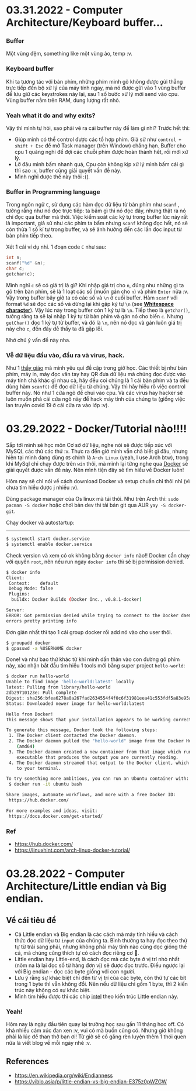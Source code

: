 # 03.31.2022 - Computer Architecture/Keyboard buffer...

### Buffer
Một vùng đệm, something like một vùng ảo, temp :v. 

### Keyboard buffer 
Khi ta tương tác với bàn phím, những phím mình gõ không được gửi thẳng trực tiếp đến bộ xử lý của máy tính ngay, mà nó được gửi vào 1 vùng buffer để lưu giữ các keystrokes này lại, sau 1 số bước xử lý mới send vào cpu. Vùng buffer nằm trên RAM, dung lượng rất nhỏ.

### Yeah what it do and why exits?
Vậy thì mình tự hỏi, sao phải vẽ ra cái buffer này để làm gì nhỉ? Trước hết thì:

+ Giúp mình có thể control được các tổ hợp phím. Giả sử như `control + shift + Esc` để mở Task manager (trên Window) chẳng hạn. Buffer cho cpu 1 quãng nghỉ để đợi các chuỗi phím được hoàn thành hết, rồi mới xử lý. 
+ Lỡ đâu mình bấm nhanh quá, Cpu còn không kịp xử lý mình bấm cái gì thì sao :v, buffer cũng giải quyết vấn đề này. 
+ Mình nghĩ được thế này thôi :((.

### Buffer in Programming language 
Trong ngôn ngữ `C`, sử dụng các hàm đọc dữ liệu từ bàn phím như `scanf` , tưởng rằng như nó đọc trực tiếp: ta bấm gì thì nó đọc đấy, nhưng thật ra nó chỉ đọc qua buffer mà thôi.
Việc kiểm soát các ký tự trong buffer lúc này rất là important, giả sử như các phím ta bấm nhưng `scanf` không đọc hết, nó sẽ còn thừa 1 số kí tự trong buffer, và sẽ ảnh hưởng đến các lần đọc input từ bàn phím tiếp theo.

Xét 1 cái ví dụ nhỉ. 1 đoạn code `C` như sau:

```c++
int n;
scanf("%d" &n);
char c;
getchar(c);
```

Mình nghĩ `c` sẽ có giá trị là gì?
Khi nhập giá trị cho `n`, đúng như những gì ta gõ trên bàn phím, sẽ là 1 loạt các số (muốn gán cho `n`) và phím `Enter` nữa :v. Vậy trong buffer bây giờ ta có các số và `\n` ở cuối buffer. Hàm `scanf` với format `%d` sẽ đọc các số và dừng lại khi gặp ký tự `\n` (see [**Whitespace character**](https://www.cplusplus.com/reference/cstdio/scanf/)). Vậy lúc này trong buffer còn 1 ký tự là `\n`. Tiếp theo là `getchar()`, tưởng rằng ta sẽ lại nhập 1 ký tự từ bàn phím và gán nó cho biến `c`. Nhưng `getChar()` đọc 1 ký tự từ buffer, và đó là `\n`, nên nó đọc và gán luôn giá trị này cho `c`, đến đây dễ thấy ta đã gặp lỗi. 

Nhớ chú ý vấn đề này nha.

### Vễ dữ liệu đầu vào, đầu ra và virus, hack.

Như 1 [thầy giáo](https://soict.hust.edu.vn/ths-nguyen-duc-tien.html) mà mình yêu quí đề cập trong giờ học. Các thiết bị như bàn phím, máy in, máy đọc vân tay hay QR đưa dữ liệu mà chúng đọc được vào máy tính chả khác gì nhau cả, hãy đều coi chúng là 1 cái bàn phím và ta đều dùng hàm `scanf()` để đọc dữ liệu từ chúng. 
Vậy thì hãy hiểu rõ việc control buffer này. Nó như 1 cửa ngõ để chui vào cpu. Và các virus hay hacker sẽ luôn muốn phá cái cửa ngõ này để hack máy tính của chúng ta (giống việc lan truyền covid 19 ở cái cửa ra vào lớp :v).

# 03.29.2022 - Docker/Tutorial nào!!!!

Sắp tới mình sẽ học môn Cơ sở dữ liệu, nghe nói sẽ được tiếp xúc với MySQL các thứ các thứ :v. Thực ra đến giờ mình vẫn chả biết gì đâu, nhưng hiện tại mình đang dùng `OS` chính là `Arch Linux` (yeah, I use Arch btw), trong khi MySql chỉ chạy được trên `win` thôi, mà mình lại từng nghe qua [Docker](https://www.docker.com/) sẽ giải quyết được vấn đề này. Nên mình tiện đây sẽ tìm hiểu về Docker luôn!

Hôm nay sẽ chỉ nói về cách download Docker và setup chuẩn chỉ thôi nhỉ (vì chưa tìm hiểu được j nhiều :v). 

Dùng package manager của Os linux mà tải thôi. Như trên Arch thì: `sudo pacman -S docker` hoặc chơi bản dev thì tải bản git qua AUR `yay -S docker-git`. 

Chạy docker và autostartup:

---

```bash
$ systemctl start docker.service
$ systemctl enable docker.service
```

Check version và xem có ok không bằng `docker info` nào!!
Docker cần chạy với quyền `root`, nên nếu run ngay `docker info` thì sẽ bị permission denied. 

```bash
$ docker info
Client:
 Context:    default
 Debug Mode: false
 Plugins:
  buildx: Docker Buildx (Docker Inc., v0.8.1-docker)

Server:
ERROR: Got permission denied while trying to connect to the Docker daemon socket at unix:///var/run/docker.sock: Get "http://%2Fvar%2Frun%2Fdocker.sock/v1.24/info": dial unix /var/run/docker.sock: connect: permission denied
errors pretty printing info
```

Đơn giản nhất thì tạo 1 cái group docker rồi add nó vào cho user thôi. 

```bash
$ groupadd docker 
$ gpasswd -a %USERNAME docker
```

Done! và như bao thứ khác từ khi mình dấn thân vào con đường gõ phím này, xác nhận bắt đầu tìm hiểu 1 tools mới bằng super project `hello-world`:

```bash
$ docker run hello-world
Unable to find image 'hello-world:latest' locally
latest: Pulling from library/hello-world
2db29710123e: Pull complete
Digest: sha256:bfea6278a0a267fad2634554f4f0c6f31981eea41c553fdf5a83e95a41d40c38
Status: Downloaded newer image for hello-world:latest

Hello from Docker!
This message shows that your installation appears to be working correctly.

To generate this message, Docker took the following steps:
 1. The Docker client contacted the Docker daemon.
 2. The Docker daemon pulled the "hello-world" image from the Docker Hub.
    (amd64)
 3. The Docker daemon created a new container from that image which runs the
    executable that produces the output you are currently reading.
 4. The Docker daemon streamed that output to the Docker client, which sent it
    to your terminal.

To try something more ambitious, you can run an Ubuntu container with:
 $ docker run -it ubuntu bash

Share images, automate workflows, and more with a free Docker ID:
 https://hub.docker.com/

For more examples and ideas, visit:
 https://docs.docker.com/get-started/
```

### Ref
* https://hub.docker.com/
* https://linuxhint.com/arch-linux-docker-tutorial/

# 03.28.2022 - Computer Architecture/Little endian và Big endian.

## Về cái tiêu đề 
* Cả Little endian và Big endian là các cách mà máy tính hiểu và cách thức đọc dữ liệu tư `input` của chúng ta. Bình thường ta hay đọc theo thứ tự từ trái sang phải, nhưng không phải máy tính nào cũng đọc giống thế cả, mà chúng cũng thích tự có cách đọc riêng cơ 🤣.
* Little endian hay Little-end, là cách đọc mà các byte ở vị trí nhỏ nhất (nôm na là lại đọc số  từ hàng đơn vị) sẽ được đọc trước. Điều ngược lại với Big endian - đọc các byte giống với con người.
* Lưu ý rằng sự khác biệt chỉ đến từ vị trí của các byte, còn thứ tự các bit trong 1 byte thì vẫn không đổi. Nên nếu dữ liệu chỉ gồm 1 byte, thì 2 kiến trúc này không có sự khác biệt. 
* Mình tìm hiểu được thì các chip [intel](https://en.wikipedia.org/wiki/Endianness#:~:text=However%2C%20as%20Intel%20was%20unable%20to%20deliver%20the%208008%20in%20time%2C%20Datapoint%20used%20a%20medium%20scale%20integration%20equivalent%2C%20but%20the%20little%2Dendianness%20was%20retained%20in%20most%20Intel%20designs%2C%20including%20the%20MCS%2D48%20and%20the%208086%20and%20its%20x86%20successors.) theo kiến trúc Little endian này. 

### Yeah! 
Hôm nay là ngày đầu tiên quay lại trường học sau gần 11 tháng học off. Có khá nhiều cảm xúc đan xen :v, vui có mà buồn cũng có.
Nhưng giờ không phải là lúc để than thở bạn ơi! Từ giờ sẽ cố gắng rèn luyện thêm 1 thói quen nữa là viết blog về mỗi ngày nhé :v. 

## References 
*  https://en.wikipedia.org/wiki/Endianness
*  https://viblo.asia/p/little-endian-vs-big-endian-E375z0pWZGW



